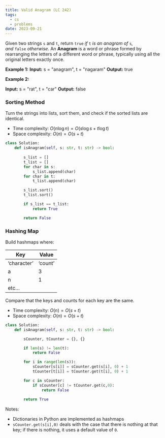 ```yaml
---
title: Valid Anagram (LC 242)
tags:
  - cs
  - problems
date: 2023-09-21
---
```


Given two strings `s` and `t`, return `true` _if_ `t` _is an anagram of_ `s`_, and_ `false` _otherwise_.
An **Anagram** is a word or phrase formed by rearranging the letters of a different word or phrase, typically using all the original letters exactly once.

**Example 1:**
**Input:** s = "anagram", t = "nagaram"
**Output:** true

**Example 2:**

**Input:** s = "rat", t = "car"
**Output:** false

### Sorting Method
Turn the strings into lists, sort them, and check if the sorted lists are identical.
- Time complexity: $O(n\log n) = O(s \log s + t \log t)$
- Space complexity: $O(n) = O(s +t)$
```python
class Solution:
    def isAnagram(self, s: str, t: str) -> bool:
        
        s_list = []
        t_list = []
        for char in s:
            s_list.append(char)
        for char in t:
            t_list.append(char)

        s_list.sort()
        t_list.sort()

        if s_list == t_list:
            return True

        return False
```

### Hashing Map
Build hashmaps where:

| Key         | Value    |
| ----------- | -------- |
| ‘character’ | ‘count’ |
| a           | 3        |
| n           | 1        |
| etc…            |          |

Compare that the keys and counts for each key are the same.
- Time complexity: $O(n) = O(s+t)$
- Space complexity: $O(n) = O(s+t)$

```python
class Solution:
    def isAnagram(self, s: str, t: str) -> bool:

        sCounter, tCounter = {}, {}

        if len(s) != len(t):
            return False

        for i in range(len(s)):
            sCounter[s[i]] = sCounter.get(s[i], 0) + 1
            tCounter[t[i]] = tCounter.get(t[i], 0) + 1

        for c in sCounter:
            if sCounter[c] != tCounter.get(c,0):
                return False
        
        return True
```

Notes:
- Dictionaries in Python are implemented as hashmaps
- `sCounter.get(s[i],0)` deals with the case that there is nothing at that key; if there is nothing, it uses a default value of `0`.
